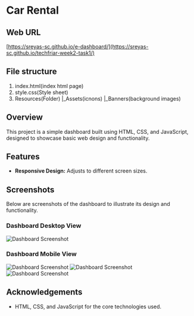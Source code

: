 # Car Rental

## Web URL
[https://sreyas-sc.github.io/e-dashboard/](https://sreyas-sc.github.io/techfriar-week2-task1/)

## File structure
1. index.html(index html page)
2. style.css(Style sheet)
3. Resources(Folder)
   |_Assets(icnons)
   |_Banners(background images)

## Overview

This project is a simple dashboard built using HTML, CSS, and JavaScript, designed to showcase basic web design and functionality.

## Features

- **Responsive Design:** Adjusts to different screen sizes.

## Screenshots

Below are screenshots of the dashboard to illustrate its design and functionality.

### Dashboard Desktop View

![Dashboard Screenshot](Desktop.png)


### Dashboard Mobile View

![Dashboard Screenshot](Phone1.jpg)
![Dashboard Screenshot](Phone2.jpg)
![Dashboard Screenshot](Phone3.jpg)

## Acknowledgements

- HTML, CSS, and JavaScript for the core technologies used.

